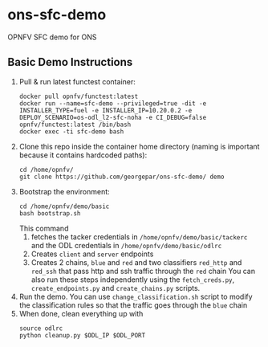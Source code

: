 # ons-sfc-demo
OPNFV SFC demo for ONS

## Basic Demo Instructions

1. Pull & run latest functest container:
   ```
   docker pull opnfv/functest:latest
   docker run --name=sfc-demo --privileged=true -dit -e INSTALLER_TYPE=fuel -e INSTALLER_IP=10.20.0.2 -e DEPLOY_SCENARIO=os-odl_l2-sfc-noha -e CI_DEBUG=false opnfv/functest:latest /bin/bash
   docker exec -ti sfc-demo bash
   ```
2. Clone this repo inside the container home directory (naming is important because it contains hardcoded paths):
   ```
   cd /home/opnfv/
   git clone https://github.com/georgepar/ons-sfc-demo/ demo
   ```
3. Bootstrap the environment:
   ```
   cd /home/opnfv/demo/basic
   bash bootstrap.sh
   ```
   This command 
   1. fetches the tacker credentials in `/home/opnfv/demo/basic/tackerc` and the ODL credentials in `/home/opnfv/demo/basic/odlrc`
   2. Creates `client` and `server` endpoints
   3. Creates 2 chains, `blue` and `red` and two classifiers `red_http` and `red_ssh` that pass http and ssh traffic through the `red` chain
   You can also run these steps independently using the `fetch_creds.py`, `create_endpoints.py` and `create_chains.py` scripts.
4. Run the demo. You can use `change_classification.sh` script to modify the classification rules so that the traffic goes through the `blue` chain
5. When done, clean everything up with
   ```
   source odlrc
   python cleanup.py $ODL_IP $ODL_PORT
   ```
